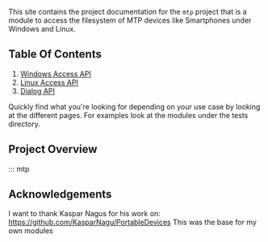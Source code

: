 This site contains the project documentation for the
`mtp` project that is a module to access the filesystem of
MTP devices like Smartphones under Windows and Linux.

## Table Of Contents

1. [Windows Access API](win_access.md)
2. [Linux Access API](linux_access.md)
3. [Dialog API](dialog.md)

Quickly find what you're looking for depending on
your use case by looking at the different pages.
For examples look at the modules under the tests directory.

## Project Overview

::: mtp

## Acknowledgements

I want to thank Kaspar Nagus for his work on: https://github.com/KasparNagu/PortableDevices
This was the base for my own modules
